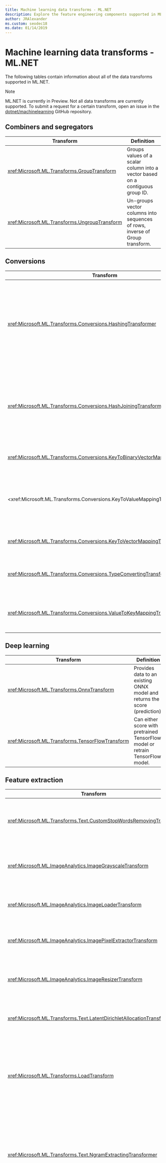 ```yaml
---
title: Machine learning data transforms - ML.NET
description: Explore the feature engineering components supported in ML.NET.
author: JRAlexander
ms.custom: seodec18
ms.date: 01/14/2019
---
```


# Machine learning data transforms - ML.NET

The following tables contain information about all of the data transforms supported in ML.NET.

> [!NOTE]
> ML.NET is currently in Preview. Not all data transforms are currently supported. To submit a request for a certain transform, open an issue in the [dotnet/machinelearning](https://github.com/dotnet/machinelearning/issues) GitHub repository.

## Combiners and segregators

| Transform | Definition |
| --- | --- |
| <xref:Microsoft.ML.Transforms.GroupTransform> | Groups values of a scalar column into a vector based on a contiguous group ID. |
| <xref:Microsoft.ML.Transforms.UngroupTransform> | Un-groups vector columns into sequences of rows, inverse of Group transform. |

## Conversions

| Transform | Definition |
| --- | --- |
| <xref:Microsoft.ML.Transforms.Conversions.HashingTransformer> | Hashes either single valued columns or vector columns. For vector columns, it hashes each slot separately. It can hash either text values or key values. |
| <xref:Microsoft.ML.Transforms.Conversions.HashJoiningTransform> | Converts multiple column values into hashes. This transform accepts both numeric and text inputs, both single and vector-valued columns. |
| <xref:Microsoft.ML.Transforms.Conversions.KeyToBinaryVectorMappingTransformer> | Converts a key to a binary vector column. |
| <xref:Microsoft.ML.Transforms.Conversions.KeyToValueMappingTransformer > | Utilizes KeyValues metadata to map key indices to the corresponding values in the KeyValues metadata. |
| <xref:Microsoft.ML.Transforms.Conversions.KeyToVectorMappingTransformer> | Converts a key to a vector column. |
| <xref:Microsoft.ML.Transforms.Conversions.TypeConvertingTransformer> | Changes underlying column type provided the type can be converted. |
| <xref:Microsoft.ML.Transforms.Conversions.ValueToKeyMappingTransformer> | Converts input values (words, numbers, etc.) to index in a dictionary. |

## Deep learning

| Transform | Definition |
| --- | --- |
| <xref:Microsoft.ML.Transforms.OnnxTransform> | Provides data to an existing ONNX model and returns the score (prediction). |
| <xref:Microsoft.ML.Transforms.TensorFlowTransform> | Can either score with pretrained TensorFlow model or retrain TensorFlow model. |

## Feature extraction

| Transform | Definition |
| --- | --- |
| <xref:Microsoft.ML.Transforms.Text.CustomStopWordsRemovingTransform> | Removes specified list of stop words by comparing individual tokens (case-insensitive comparison) to the stopwords.|
| <xref:Microsoft.ML.ImageAnalytics.ImageGrayscaleTransform> | Takes one or more ImageType columns and converts them to a grayscale representation of the same image.|
| <xref:Microsoft.ML.ImageAnalytics.ImageLoaderTransform> | Takes one or more ReadOnlyMemory columns and loads them as an ImageType. |
| <xref:Microsoft.ML.ImageAnalytics.ImagePixelExtractorTransform> | Takes one or more ImageType columns and converts them into a vector representation.|
| <xref:Microsoft.ML.ImageAnalytics.ImageResizerTransform> | Takes one or more ImageType columns and resizes them to  the provided height and width.|
| <xref:Microsoft.ML.Transforms.Text.LatentDirichletAllocationTransformer> | Implements LightLDA, a state-of-the-art implementation of Latent Dirichlet Allocation.|
| <xref:Microsoft.ML.Transforms.LoadTransform> | Loads specific transforms from the specified model file. Allows for 'cherry picking' transforms from a serialized chain, or to apply a pre-trained transform to a different (but still compatible) data view. |
| <xref:Microsoft.ML.Transforms.Text.NgramExtractingTransformer> | Produces a bag of counts of ngrams (sequences of consecutive values of length 1-n) in a given vector of keys. It does so by building a dictionary of ngrams and using the id in the dictionary as the index in the bag. |
| <xref:Microsoft.ML.Transforms.Text.NgramExtractorTransform> | Turns a collection of tokenized text (vector of ReadOnlyMemory), or vectors of keys into numerical feature vectors. The feature vectors are counts of ngrams (sequences of consecutive tokens -words or keys- of length 1-n). |
| <xref:Microsoft.ML.Transforms.Text.NgramHashExtractingTransformer> | Turns a collection of tokenized text (vector of ReadOnlyMemory) into numerical feature vectors using hashing. |
| <xref:Microsoft.ML.Transforms.Text.NgramHashingTransformer> | Produces a bag of counts of ngrams (sequences of consecutive words of length 1-n) in a given text. |
| <xref:Microsoft.ML.Transforms.Categorical.OneHotEncodingTransformer> | Converts the categorical value into an indicator array by building a dictionary of categories based on the data and using the id in the dictionary as the index in the array |
| <xref:Microsoft.ML.Transforms.Projections.PcaTransform> | Computes the projection of the feature vector onto a low-rank subspace. |
| <xref:Microsoft.ML.Transforms.Text.SentimentAnalyzingTransformer> | Uses a pretrained sentiment model to score input strings. |
| <xref:Microsoft.ML.Transforms.Text.StopWordsRemovingTransformer> | Removes language-specific list of stop words (most common words) by comparing individual tokens (case-insensitive comparison) to the stopwords. |
| <xref:Microsoft.ML.Transforms.Text.WordBagBuildingTransformer> | Produces a bag of counts of ngrams (sequences of consecutive words) in a given text. It does so by building a dictionary of ngrams and using the id in the dictionary as the index in the bag. |
| <xref:Microsoft.ML.Transforms.Text.WordHashBagProducingTransformer> | Produces a bag of counts of ngrams (sequences of consecutive words of length 1-n) in a given text. It does so by hashing each ngram and using the hash value as the index in the bag. |
| <xref:Microsoft.ML.Transforms.Text.WordTokenizingTransformer> | Splits the text into words using the separator character(s). |

## Image model featurizers

| Transform | Definition |
| --- | --- |
| <xref:Microsoft.ML.Transforms.AlexNetExtension> | This is an extension method to be used with the <xref:Microsoft.ML.Transforms.DnnImageFeaturizerEstimator> in order to use a pretrained [AlexNet](https://en.wikipedia.org/wiki/AlexNet) model. The NuGet containing this extension is also guaranteed to include the binary model file. |
| <xref:Microsoft.ML.Transforms.ResNet18Extension> | This is an extension method to be used with the <xref:Microsoft.ML.Transforms.DnnImageFeaturizerEstimator> to use a pretrained ResNet18 model. The NuGet containing this extension is also guaranteed to include the binary model file. |
| <xref:Microsoft.ML.Transforms.ResNet50Extension> | This is an extension method to be used with the <xref:Microsoft.ML.Transforms.DnnImageFeaturizerEstimator> to use a pretrained ResNet50model. The NuGet containing this extension is also guaranteed to include the binary model file. |
| <xref:Microsoft.ML.Transforms.ResNet101Extension> | This is an extension method to be used with the <xref:Microsoft.ML.Transforms.DnnImageFeaturizerEstimator> to use a pretrained ResNet101 model. The NuGet containing this extension is also guaranteed to include the binary model file. |

## Label parsing

| Transform | Definition |
| --- | --- |
| <xref:Microsoft.ML.Transforms.LabelConvertTransform> |  Converts labels. |
| <xref:Microsoft.ML.Transforms.LabelIndicatorTransform> | Remaps multiclass labels to binary True, False labels, primarily for use with OVA.|

## Missing values

| Transform | Definition |
| --- | --- |
| <xref:Microsoft.ML.Transforms.MissingValueDroppingTransformer> | Drops missing values from columns. |
| <xref:Microsoft.ML.Transforms.MissingValueIndicatorTransform> | Creates a boolean output column with the same number of slots as the input column, where the output value is true if the value in the input column is missing. |
| <xref:Microsoft.ML.Transforms.MissingValueReplacingTransformer> | Handle missing values by replacing them with either the default value or the mean/min/max value (for non-text columns only). |

## Normalization

| Transform | Definition |
| --- | --- |
| <xref:Microsoft.ML.Transforms.Projections.LpNormalizingTransformer> | Lp-Norm (vector/row-wise) normalization transform. |
| <xref:Microsoft.ML.Transforms.Normalizers.MeanVarDblAggregator> | Computes the mean and variance for a vector valued column. It tracks the current mean and the M2 (sum of squared diffs of the values from the mean), the number of NaNs and the number of non-zero elements. |
| <xref:Microsoft.ML.Transforms.Normalizers.MeanVarSngAggregator> | Computes the mean and variance for a vector valued column. It tracks the current mean and the M2 (sum of squared diffs of the values from the mean), the number of NaNs and the number of non-zero elements. |
| <xref:Microsoft.ML.Transforms.Normalizers.MinMaxDblAggregator> | Tracks min, max, number of non-sparse values (vCount) and number of ProcessValue() calls (trainCount) for a vector valued column. |
| <xref:Microsoft.ML.Transforms.Normalizers.NormalizeTransform> | Standardizes feature ranges. |
| <xref:Microsoft.ML.Transforms.Normalizers.NormalizingTransformer> |Standardizes feature ranges. |

## Onnx

| Transform | Definition |
| --- | --- |
| <xref:Microsoft.ML.Transforms.OnnxTransform> | Scores pre-trained ONNX models which use the ONNX standard v1.2 |

## Preprocessing
| Transform | Definition |
| --- | --- |
| <xref:Microsoft.ML.Transforms.BootstrapSamplingTransformer> | Approximates bootstrap sampling using Poisson sampling. |
| <xref:Microsoft.ML.Transforms.Projections.RandomFourierFeaturizingTransformer> | Produces random Fourier feature. |
| <xref:Microsoft.ML.Transforms.Text.TokenizingByCharactersTransformer> | Character-oriented tokenizer where text is considered a sequence of characters. |
| <xref:Microsoft.ML.Transforms.Projections.VectorWhiteningTransformer> | Simplifies optimization to assist with identifying weights. |

## Row Filters

| Transform | Definition |
| --- | --- |
| <xref:Microsoft.ML.Transforms.RowShufflingTransformer> | Shuffles a randomized cursor attempt to perform using a pool of a given number of rows.  |
| <xref:Microsoft.ML.Transforms.SkipFilter> | Allows limiting input to a subset of rows by skipping a number of rows. |
| <xref:Microsoft.ML.Transforms.SkipTakeFilter> | Allows limiting input to a subset of rows at an optional offset. Can be used to implement data paging. When created with SkipTakeFilter.SkipArguments behaves as `SkipFilter`.
| <xref:Microsoft.ML.Transforms.TakeFilter> | Allows limiting input to a subset of rows by taking N first rows. |

## Schema

| Transform | Definition |
| --- | --- |
| <xref:Microsoft.ML.Transforms.ColumnCopyingTransformer> | Duplicates columns from the dataset.|
| <xref:Microsoft.ML.Transforms.ColumnSelectingTransformer> | Selects a set of columns to drop or keep from a given input. |
| <xref:Microsoft.ML.Transforms.FeatureSelection.SlotsDroppingTransformer> | Drops slots from columns.|
| <xref:Microsoft.ML.Transforms.OptionalColumnTransform> | Creates a new column with the specified type and default values. |
| <xref:Microsoft.ML.Transforms.RangeFilter> | Filters a dataview on a column of type Single, Double or Key (contiguous). Keeps the values that are in the specified min/max range. NaNs are always filtered out. If the input is a Key type, the min/max are considered percentages of the number of values. |

## TensorFlow

| Transform | Definition |
| --- | --- |
| <xref:Microsoft.ML.Transforms.TensorFlowTransform> | Either scores with pretrained TensorFlow model or retrains TensorFlow model. |

## Text processing and featurization

| Transform | Definition |
| --- | --- |
| <xref:Microsoft.ML.Transforms.Text.TextNormalizingTransformer> | A text normalization transform that allows normalizing text case, removing diacritical marks, punctuation marks and/or numbers. The transform operates on text input as well as vector of tokens/text (vector of ReadOnlyMemory). |
| <xref:Microsoft.ML.Transforms.Text.TokenizingByCharactersTransformer> | Character-oriented tokenizer where text is considered a sequence of characters. |

## Time series

| Transform | Definition |
| --- | --- |
| <xref:Microsoft.ML.TimeSeriesProcessing.ExponentialAverageTransform> | Takes a weighted average of the values: ExpAvg(y_t) = a \* y_t + (1-a) \* ExpAvg(y_(t-1)). |
| <xref:Microsoft.ML.TimeSeriesProcessing.IidChangePointDetector> | Implements the change point detector transform for an i.i.d. sequence (random sample) based on adaptive kernel density estimation and martingales. |
| <xref:Microsoft.ML.TimeSeriesProcessing.IidSpikeDetector> | Implements the spike detector transform for an i.i.d. sequence (random sample) based on adaptive kernel density estimation. |
| <xref:Microsoft.ML.TimeSeriesProcessing.MovingAverageTransform> | Provides a weighted average of the sliding window values. |
| <xref:Microsoft.ML.TimeSeriesProcessing.PercentileThresholdTransform> | Decides whether the time-series current value belongs to the sliding window top values percentile. |
| <xref:Microsoft.ML.TimeSeriesProcessing.PValueTransform> | Computes the series current value empirical p-value based on the other values in the sliding window. |
| <xref:Microsoft.ML.TimeSeriesProcessing.SlidingWindowTransform> | Outputs a sliding window on a time series of type Single. |
| <xref:Microsoft.ML.TimeSeriesProcessing.SsaChangePointDetector> | Implements the change point detector transform based on Singular Spectrum modeling of the time-series. |
| <xref:Microsoft.ML.TimeSeriesProcessing.SsaSpikeDetector> | Implements the spike detector transform based on Singular Spectrum modeling of the time-series. |

## Miscellaneous

| Transform | Definition |
| --- | --- |
| <xref:Microsoft.ML.Transforms.CompositeTransformer> | Creates a Composite DataTransform. |
| <xref:Microsoft.ML.Transforms.CustomMappingTransformer%602> | Generates additional columns to the provided `IDataView`. It doesn't change the number of rows and can be seen as a result of application of the user's function to every row of the input data.|
| <xref:Microsoft.ML.Transforms.GenerateNumberTransform> | Adds a column with a generated number sequence. |
| <xref:Microsoft.ML.Transforms.ProduceIdTransform> | Produces a column with the cursor's ID as a column. |
| <xref:Microsoft.ML.Transforms.RandomNumberGenerator> | Generates a random number. |
